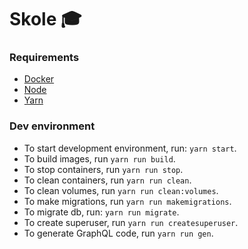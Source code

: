 # Skole :mortar_board:

### Requirements
- [Docker](https://www.docker.com/)
- [Node](https://nodejs.org/en/)
- [Yarn](https://yarnpkg.com/lang/en/)

### Dev environment
- To start development environment, run: `yarn start`.
- To build images, run `yarn run build`.
- To stop containers, run `yarn run stop`.
- To clean containers, run `yarn run clean`.
- To clean volumes, run `yarn run clean:volumes`.
- To make migrations, run `yarn run makemigrations`.
- To migrate db, run: `yarn run migrate`.
- To create superuser, run `yarn run createsuperuser`.
- To generate GraphQL code, run `yarn run gen`.
